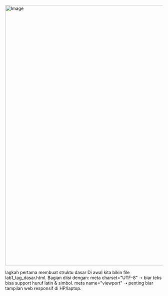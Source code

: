 <img width="1326" height="834" alt="Image" src="https://github.com/user-attachments/assets/2e91cb2b-dc22-4f31-8864-efa750d425dd" />


lagkah pertama membuat struktu dasar 
Di awal kita bikin file lab1_tag_dasar.html.
Bagian <head> diisi dengan:
meta charset="UTF-8" ➝ biar teks bisa support huruf latin & simbol.
meta name="viewport" ➝ penting biar tampilan web responsif di HP/laptop.
<title> ➝ buat judul halaman di tab browser.

langkah kedua Menambahkan Navigasi (Link)
Di dalam <body>, kita bikin <nav> yang isinya link dengan tag <a>.
Ada 3 link:
lab1_tag_dasar.html ➝ link ke halaman ini sendiri.
lab1_halaman2.html ➝ link ke halaman kedua.
http://www.google.com ➝ link ke website eksternal Google.

Langkah ketiga Membuat Heading dan Paragraf Dasar
<h1> dipakai buat judul besar: Belajar Dasar HTML.
Lalu ada beberapa <p> buat identitas mahasiswa (Nama, NIM, Kelas).
Paragraf berikutnya dikasih atribut align="center" ➝ teks ditaruh di tengah.
Ada juga align="right" ➝ teks paragraf rata kanan.
Ini latihan pakai heading & paragraf dengan variasi posisi teks.

Langkah keempat Menambahkan Subjudul dan Paragraf
Pakai <h2> ➝ judul lebih kecil: Paragraf pada HTML.
Bikin paragraf isi tentang penjelasan HTML dasar.
Tambah lagi <p> lain buat kalimat singkat “ini adalah tugas praktikum”.
Di sini kita coba bikin struktur tulisan yang rapi.

Langkah kelima Menambahkan gambar
Pakai tag <img> buat nampilin gambar.
Contoh:
<img src="Logo-Universitas-Pelita-Bangsa.png">
<img src="Logo_UPB.png" width="200">
Gambar pertama tampil sesuai ukuran asli.
Gambar kedua diperkecil dengan atribut width="200" biar lebih proporsional.
Hasil akhirnya, logo kampus muncul di halaman web.



<img width="1901" height="875" alt="Screenshot 2025-09-22 135446" src="https://github.com/user-attachments/assets/7b88cf1a-ff4a-4bbd-a307-4e1f70dbfe56" />

